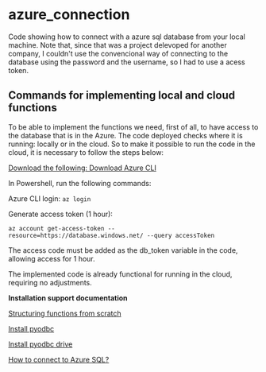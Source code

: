 # azure_connection
Code showing how to connect with a azure sql database from your local machine. Note that, since that was a project delevoped for another company, I couldn't use the convencional way of connecting to the database using the password and the username, so I had to use a acess token.

## Commands for implementing local and cloud functions

To be able to implement the functions we need, first of all, to have access to the database that is in the Azure. The code deployed checks where it is running: locally or in the cloud. So to make it possible to run the code in the cloud, it is necessary to follow the steps below:

[Download the following: Download Azure CLI](https://learn.microsoft.com/en-us/cli/azure/install-azure-cli-windows?tabs=azure-cli)

In Powershell, run the following commands:

Azure CLI login: 
`az login`

Generate access token (1 hour):
```
az account get-access-token --
resource=https://database.windows.net/ --query accessToken
```
The access code must be added as the db_token variable in the code, allowing access for 1 hour.

The implemented code is already functional for running in the cloud, requiring no adjustments.


**Installation support documentation**

[Structuring functions from scratch](https://www.youtube.com/watch?v=_Xr_SxDeub4)

[Install pyodbc](https://learn.microsoft.com/pt-br/sql/connect/python/pyodbc/python-sql-driver-pyodbc?view=sql-server-ver16)

[Install pyodbc drive](https://learn.microsoft.com/pt-br/sql/connect/odbc/download-odbc-driver-for-sql-server?view=sql-server-ver16)

[How to connect to Azure SQL?](https://techcommunity.microsoft.com/t5/apps-on-azure-blog/how-to-connect-azure-sql-database-from-python-function-app-using/ba-p/3035595)
